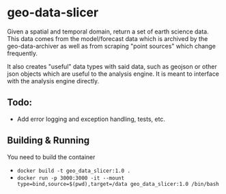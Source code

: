 # geo-data-slicer

Given a spatial and temporal domain, return a set of earth science data.
This data comes from the model/forecast data which is archived by the geo-data-archiver as well as from scraping "point sources" which change frequently.

It also creates "useful" data types with said data, such as geojson or other json objects which are useful to the analysis engine.
It is meant to interface with the analysis engine directly.

## Todo:

- Add error logging and exception handling, tests, etc.

## Building & Running

You need to build the container

- `docker build -t geo_data_slicer:1.0 .`
- `docker run -p 3000:3000 -it --mount type=bind,source=$(pwd),target=/data geo_data_slicer:1.0 /bin/bash`
